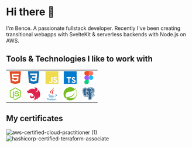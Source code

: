 # Hi there 👋

I'm Bence. A passionate fullstack developer.
Recently I've been creating transitional webapps with SvelteKit & serverless backends with Node.js on AWS.

## Tools & Technologies I like to work with

<table>
    <tr>
        <td>
            <img src="icons/html5-plain.svg" width="36" height="36">
        </td>
        <td>
            <img src="icons/css3-plain.svg" width="36" height="36">
        </td>
        <td>
            <img src="icons/javascript-plain.svg" width="36" height="36">
        </td>
        <td>
            <img src="icons/typescript-plain.svg" width="36" height="36">
        </td>
        <td>
            <img src="icons/figma-original.svg" width="36" height="36">
        </td>
    </tr>
    <tr>
        <td>
            <img src="icons/nodejs-original.svg" width="36" height="36">
        </td>
        <td>
            <img src="icons/nestjs-plain.svg" width="36" height="36">
        </td>
        <td>
            <img src="icons/java-original.svg" width="36" height="36">
        </td>
        <td>
            <img src="icons/spring-original.svg" width="36" height="36">
        </td>
        <td>
            <img src="icons/postgresql-plain.svg" width="36" height="36">
        </td>
    </tr>
</table>

## My certificates

![aws-certified-cloud-practitioner (1)](https://user-images.githubusercontent.com/62985992/165892583-43894201-39d0-4fa9-8d77-d8004a78d9c7.png)
![hashicorp-certified-terraform-associate](https://user-images.githubusercontent.com/62985992/162381787-451f53f8-7cee-483a-8c2a-23737d39772b.png)
